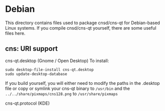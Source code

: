 
Debian
====================
This directory contains files used to package cnsd/cns-qt
for Debian-based Linux systems. If you compile cnsd/cns-qt yourself, there are some useful files here.

## cns: URI support ##


cns-qt.desktop  (Gnome / Open Desktop)
To install:

	sudo desktop-file-install cns-qt.desktop
	sudo update-desktop-database

If you build yourself, you will either need to modify the paths in
the .desktop file or copy or symlink your cns-qt binary to `/usr/bin`
and the `../../share/pixmaps/cns128.png` to `/usr/share/pixmaps`

cns-qt.protocol (KDE)

